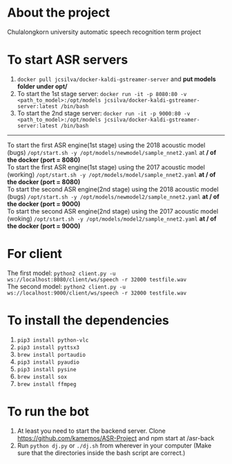 # About the project
Chulalongkorn university automatic speech recognition term project

# To start ASR servers
1. `docker pull jcsilva/docker-kaldi-gstreamer-server` and **put models folder under opt/**
2. To start the 1st stage server: `docker run -it -p 8080:80 -v <path_to_model>:/opt/models jcsilva/docker-kaldi-gstreamer-server:latest /bin/bash`  
3. To start the 2nd stage server: `docker run -it -p 9000:80 -v <path_to_model>:/opt/models jcsilva/docker-kaldi-gstreamer-server:latest /bin/bash`
---
To start the first ASR engine(1st stage) using the 2018 acoustic model (bugs) `/opt/start.sh -y /opt/models/newmodel/sample_nnet2.yaml` at **/ of the docker (port = 8080)**  
To start the first ASR engine(1st stage) using the 2017 acoustic model (working) `/opt/start.sh -y /opt/models/model/sample_nnet2.yaml` **at / of the docker (port = 8080)**  
To start the second ASR engine(2nd stage) using the 2018 acoustic model (bugs) `/opt/start.sh -y /opt/models/newmodel2/sample_nnet2.yaml` **at / of the docker (port = 9000)**  
To start the second ASR engine(2nd stage) using the 2017 acoustic model (woking) `/opt/start.sh -y /opt/models/model2/sample_nnet2.yaml` **at / of the docker (port = 9000)**

# For client
The first model: `python2 client.py -u ws://localhost:8080/client/ws/speech -r 32000 testfile.wav`  
The second model: `python2 client.py -u ws://localhost:9000/client/ws/speech -r 32000 testfile.wav`

# To install the dependencies
1. `pip3 install python-vlc`  
2. `pip3 install pyttsx3` 
3. `brew install portaudio` 
4. `pip3 install pyaudio`  
5. `pip3 install pysine`  
6. `brew install sox`  
7. `brew install ffmpeg`

# To run the bot
1. At least you need to start the backend server. Clone https://github.com/kamemos/ASR-Project and npm start at /asr-back  
2. Run `python dj.py` or `./dj.sh` from wherever in your computer (Make sure that the directories inside the bash script are correct.)